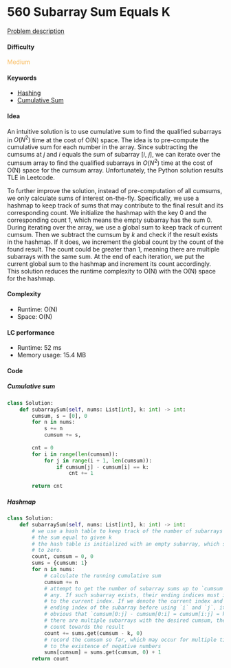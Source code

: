 560 Subarray Sum Equals K
=======================
[Problem description](https://leetcode.com/problems/subarray-sum-equals-k/)

#### Difficulty
<span style="color:#FABC60">Medium</span>

#### Keywords
- [Hashing](../categories/hashing.md)
- [Cumulative Sum](../categories/cumsum.md)
  
#### Idea
An intuitive solution is to use cumulative sum to find the qualified subarrays in $O(N^2)$ time at the cost of O(N) space. The idea is to pre-compute the cumulative sum for each number in the array. Since subtracting the cumsums at $j$ and $i$ equals the sum of subarray [$i$, $j$], we can iterate over the cumsum array to find the qualified subarrays in $O(N^2)$ time at the cost of O(N) space for the cumsum array. Unfortunately, the Python solution results TLE in Leetcode. 

To further improve the solution, instead of pre-computation of all cumsums, we only calculate sums of interest on-the-fly. Specifically, we use a hashmap to keep track of sums that may contribute to the final result and its corresponding count. We initialize the hashmap with the key 0 and the corresponding count 1, which means the empty subarray has the sum 0. During iterating over the array, we use a global sum to keep track of current cumsum. Then we subtract the cumsum by $k$ and check if the result exists in the hashmap. If it does, we increment the global count by the count of the found result. The count could be greater than 1, meaning there are multiple subarrays with the same sum. At the end of each iteration, we put the current global sum to the hashmap and increment its count accordingly. This solution reduces the runtime complexity to O(N) with the O(N) space for the hashmap.

#### Complexity
- Runtime: O(N)
- Space: O(N)
  
#### LC performance
- Runtime: 52 ms
- Memory usage: 15.4 MB

#### Code

##### Cumulative sum
```python
class Solution:
    def subarraySum(self, nums: List[int], k: int) -> int:
        cumsum, s = [0], 0
        for n in nums:
            s += n
            cumsum += s,
        
        cnt = 0
        for i in range(len(cumsum)):
            for j in range(i + 1, len(cumsum)):
                if cumsum[j] - cumsum[i] == k:
                    cnt += 1
    
        return cnt
```

##### Hashmap
```python
class Solution:
    def subarraySum(self, nums: List[int], k: int) -> int:
        # we use a hash table to keep track of the number of subarrays with 
        # the sum equal to given k
        # the hash table is initialized with an empty subarray, which sums up 
        # to zero. 
        count, cumsum = 0, 0
        sums = {cumsum: 1}
        for n in nums:
            # calculate the running cumulative sum
            cumsum += n
            # attempt to get the number of subarray sums up to `cumsum - k` if 
            # any. If such subarray exists, their ending indices must in prior 
            # to the current index. If we denote the current index and any 
            # ending index of the subarray before using `i` and `j`, it is 
            # obvious that `cumsum[0:j] - cumsum[0:i] = cumsum[i:j] = k`. If 
            # there are multiple subarrays with the desired cumsum, they should 
            # count towards the result
            count += sums.get(cumsum - k, 0)
            # record the cumsum so far, which may occur for multiple times due 
            # to the existence of negative numbers
            sums[cumsum] = sums.get(cumsum, 0) + 1
        return count
```
